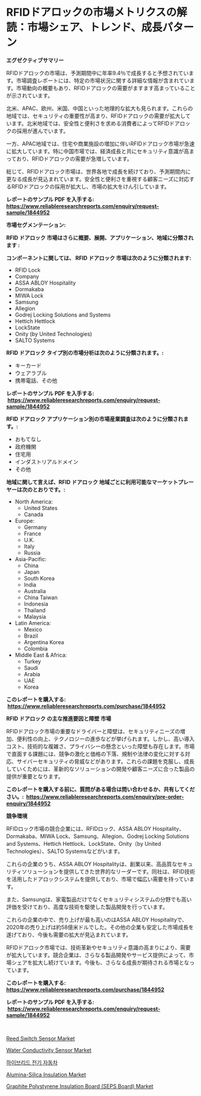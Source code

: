 <p><h1>RFIDドアロックの市場メトリクスの解読：市場シェア、トレンド、成長パターン</h1></p><p><strong>エグゼクティブサマリー</strong></p>
<p><p>RFIDドアロックの市場は、予測期間中に年率9.4％で成長すると予想されています。市場調査レポートには、特定の市場状況に関する詳細な情報が含まれています。市場動向の概要もあり、RFIDドアロックの需要がますます高まっていることが示されています。</p><p>北米、APAC、欧州、米国、中国といった地理的な拡大も見られます。これらの地域では、セキュリティの重要性が高まり、RFIDドアロックの需要が拡大しています。北米地域では、安全性と便利さを求める消費者によってRFIDドアロックの採用が進んでいます。</p><p>一方、APAC地域では、住宅や商業施設の増加に伴いRFIDドアロック市場が急速に拡大しています。特に中国市場では、経済成長と共にセキュリティ意識が高まっており、RFIDドアロックの需要が急増しています。</p><p>総じて、RFIDドアロック市場は、世界各地で成長を続けており、予測期間内に更なる成長が見込まれています。安全性と便利さを重視する顧客ニーズに対応するRFIDドアロックの採用が拡大し、市場の拡大をけん引しています。</p></p>
<p><strong>レポートのサンプル PDF を入手する: <a href="https://www.reliableresearchreports.com/enquiry/request-sample/1844952">https://www.reliableresearchreports.com/enquiry/request-sample/1844952</a></strong></p>
<p><strong>市場セグメンテーション:</strong></p>
<p><strong> RFID ドアロック 市場はさらに概要、展開、アプリケーション、地域に分類されます :</strong></p>
<p><strong>コンポーネントに関しては、 RFID ドアロック 市場は次のように分類されます: &nbsp;</strong></p>
<p><ul><li>RFID Lock</li><li>Company</li><li>ASSA ABLOY Hospitality</li><li>Dormakaba</li><li>MIWA Lock</li><li>Samsung</li><li>Allegion</li><li>Godrej Locking Solutions and Systems</li><li>Hettich Hettlock</li><li>LockState</li><li>Onity (by United Technologies)</li><li>SALTO Systems</li></ul></p>
<p><strong> RFID ドアロック タイプ別の市場分析は次のように分類されます。:</strong></p>
<p><ul><li>キーカード</li><li>ウェアラブル</li><li>携帯電話、その他</li></ul></p>
<p><strong>レポートのサンプル PDF を入手する: &nbsp;<a href="https://www.reliableresearchreports.com/enquiry/request-sample/1844952">https://www.reliableresearchreports.com/enquiry/request-sample/1844952</a></strong></p>
<p><strong> RFID ドアロック アプリケーション別の市場産業調査は次のように分類されます。:</strong></p>
<p><ul><li>おもてなし</li><li>政府機関</li><li>住宅用</li><li>インダストリアルドメイン</li><li>その他</li></ul></p>
<p><strong>地域に関して言えば、RFID ドアロック 地域ごとに利用可能なマーケットプレーヤーは次のとおりです。:</strong></p>
<p><ul>
    <li>
        North America:
        <ul>
            <li>United States</li>
            <li>Canada</li>
        </ul>
    </li>
    <li>
        Europe:
        <ul>
            <li>Germany</li>
            <li>France</li>
            <li>U.K.</li>
            <li>Italy</li>
            <li>Russia</li>
        </ul>
    </li>
    <li>
        Asia-Pacific:
        <ul>
            <li>China</li>
            <li>Japan</li>
            <li>South Korea</li>
            <li>India</li>
            <li>Australia</li>
            <li>China Taiwan</li>
            <li>Indonesia</li>
            <li>Thailand</li>
            <li>Malaysia</li>
        </ul>
    </li>
    <li>
        Latin America:
        <ul>
            <li>Mexico</li>
            <li>Brazil</li>
            <li>Argentina Korea</li>
            <li>Colombia</li>
        </ul>
    </li>
    <li>
        Middle East & Africa:
        <ul>
            <li>Turkey</li>
            <li>Saudi</li>
            <li>Arabia</li>
            <li>UAE</li>
            <li>Korea</li>
        </ul>
    </li>
    </ul></p>
<p><strong>このレポートを購入する: &nbsp;<a href="https://www.reliableresearchreports.com/purchase/1844952">https://www.reliableresearchreports.com/purchase/1844952</a></strong></p>
<p><strong>RFID ドアロック の主な推進要因と障壁 市場</strong></p>
<p><p>RFIDドアロック市場の重要なドライバーと障壁は、セキュリティニーズの増加、便利性の向上、テクノロジーの進歩などが挙げられます。しかし、高い導入コスト、技術的な複雑さ、プライバシーの懸念といった障壁も存在します。市場で直面する課題には、競争の激化と価格の下落、規制や法律の変化に対する対応、サイバーセキュリティの脅威などがあります。これらの課題を克服し、成長していくためには、革新的なソリューションの開発や顧客ニーズに合った製品の提供が重要となります。</p></p>
<p><strong>このレポートを購入する前に、質問がある場合は問い合わせるか、共有してください。:&nbsp; <a href="https://www.reliableresearchreports.com/enquiry/pre-order-enquiry/1844952">https://www.reliableresearchreports.com/enquiry/pre-order-enquiry/1844952</a></strong></p>
<p><strong>競争環境</strong></p>
<p><p>RFIDロック市場の競合企業には、RFIDロック、ASSA ABLOY Hospitality、Dormakaba、MIWA Lock、Samsung、Allegion、Godrej Locking Solutions and Systems、Hettich Hettlock、LockState、Onity（by United Technologies）、SALTO Systemsなどがいます。 </p><p>これらの企業のうち、ASSA ABLOY Hospitalityは、創業以来、高品質なセキュリティソリューションを提供してきた世界的なリーダーです。同社は、RFID技術を活用したドアロックシステムを提供しており、市場で幅広い需要を持っています。 </p><p>また、Samsungは、家電製品だけでなくセキュリティシステムの分野でも高い評価を受けており、高度な技術を駆使した製品開発を行っています。 </p><p>これらの企業の中で、売り上げが最も高いのはASSA ABLOY Hospitalityで、2020年の売り上げは約58億米ドルでした。その他の企業も安定した市場成長を遂げており、今後も需要の拡大が見込まれています。 </p><p>RFIDドアロック市場では、技術革新やセキュリティ意識の高まりにより、需要が拡大しています。競合企業は、さらなる製品開発やサービス提供によって、市場シェアを拡大し続けています。今後も、さらなる成長が期待される市場となっています。</p></p>
<p><strong>このレポートを購入する: &nbsp; <a href="https://www.reliableresearchreports.com/purchase/1844952">https://www.reliableresearchreports.com/purchase/1844952</a></strong></p>
<p><strong>レポートのサンプル PDF を入手する: &nbsp;<a href="https://www.reliableresearchreports.com/enquiry/request-sample/1844952">https://www.reliableresearchreports.com/enquiry/request-sample/1844952</a></strong><strong></strong></p>
<p>&nbsp;</p>
<p><p><a href="https://view.publitas.com/reportprime-1/reed-switch-sensor-market-size-growth-outlook-from-2024-to-2031-projecting-at-markets-trends-analysis-by-application-regional-outlook-and-revenue/">Reed Switch Sensor Market</a></p><p><a href="https://view.publitas.com/reportprime-1/water-conductivity-sensor-market-centers-on-aspects-such-as-market-growth-market-share-market-opportunity-and-projected-forecasts-spanning-from-2024-to-2031/">Water Conductivity Sensor Market</a></p><p><a href="https://medium.com/@cgrillo63/%ED%95%98%EC%9D%B4%EB%B8%8C%EB%A6%AC%EB%93%9C-%EC%A0%84%EA%B8%B0-%EC%9E%90%EB%8F%99%EC%B0%A8-%EC%8B%9C%EC%9E%A5-%EA%B2%BD%EC%9F%81-%EB%B6%84%EC%84%9D-%EC%8B%9C%EC%9E%A5-%EB%8F%99%ED%96%A5-%EB%B0%8F-2031%EB%85%84%EA%B9%8C%EC%A7%80-%EC%98%88%EC%B8%A1-5303936162aa">하이브리드 전기 자동차</a></p><p><a href="https://sudsy-motorcycle-bbc.notion.site/Insights-into-Alumina-Silica-Insulation-Market-Size-Analysing-Market-Share-Trends-and-Growth-from-452076f445a54ad29f40bf5845f2b84b">Alumina-Silica Insulation Market</a></p><p><a href="https://military-diascia-e68.notion.site/Insights-into-Graphite-Polystyrene-Insulation-Board-SEPS-Board-Market-Size-Analysing-Market-Share-8d63fe5f3d2a43f8a83ae995c713d732">Graphite Polystyrene Insulation Board (SEPS Board) Market</a></p></p>